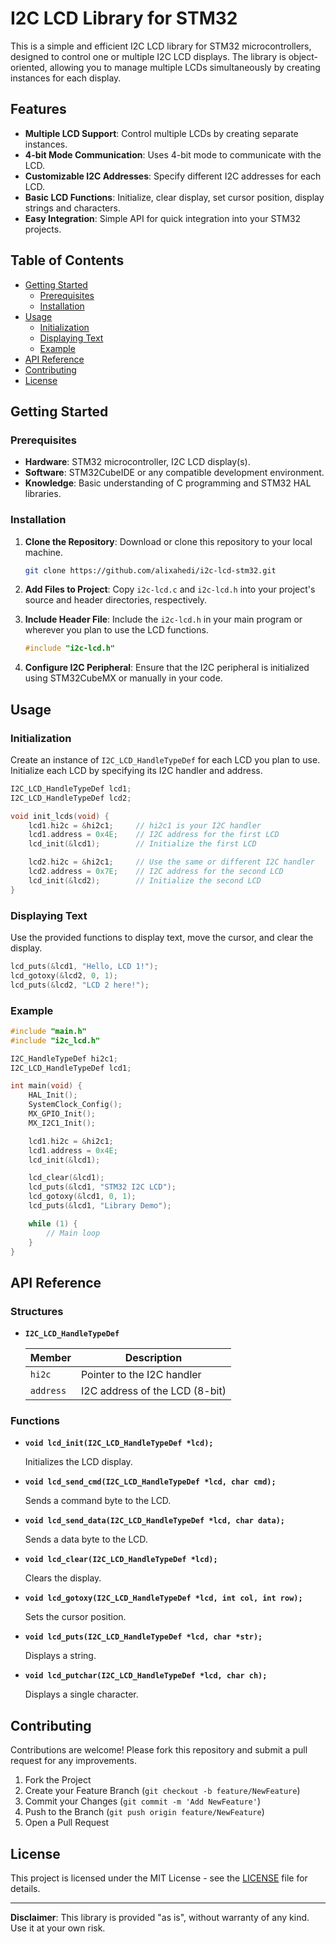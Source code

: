 # I2C LCD Library for STM32

This is a simple and efficient I2C LCD library for STM32 microcontrollers, designed to control one or multiple I2C LCD displays. The library is object-oriented, allowing you to manage multiple LCDs simultaneously by creating instances for each display.

## Features

- **Multiple LCD Support**: Control multiple LCDs by creating separate instances.
- **4-bit Mode Communication**: Uses 4-bit mode to communicate with the LCD.
- **Customizable I2C Addresses**: Specify different I2C addresses for each LCD.
- **Basic LCD Functions**: Initialize, clear display, set cursor position, display strings and characters.
- **Easy Integration**: Simple API for quick integration into your STM32 projects.

## Table of Contents

- [Getting Started](#getting-started)
  - [Prerequisites](#prerequisites)
  - [Installation](#installation)
- [Usage](#usage)
  - [Initialization](#initialization)
  - [Displaying Text](#displaying-text)
  - [Example](#example)
- [API Reference](#api-reference)
- [Contributing](#contributing)
- [License](#license)

## Getting Started

### Prerequisites

- **Hardware**: STM32 microcontroller, I2C LCD display(s).
- **Software**: STM32CubeIDE or any compatible development environment.
- **Knowledge**: Basic understanding of C programming and STM32 HAL libraries.

### Installation

1. **Clone the Repository**: Download or clone this repository to your local machine.
   ```bash
   git clone https://github.com/alixahedi/i2c-lcd-stm32.git
   ```

2. **Add Files to Project**: Copy `i2c-lcd.c` and `i2c-lcd.h` into your project's source and header directories, respectively.

3. **Include Header File**: Include the `i2c-lcd.h` in your main program or wherever you plan to use the LCD functions.
   ```c
   #include "i2c-lcd.h"
   ```

4. **Configure I2C Peripheral**: Ensure that the I2C peripheral is initialized using STM32CubeMX or manually in your code.

## Usage

### Initialization

Create an instance of `I2C_LCD_HandleTypeDef` for each LCD you plan to use. Initialize each LCD by specifying its I2C handler and address.

```c
I2C_LCD_HandleTypeDef lcd1;
I2C_LCD_HandleTypeDef lcd2;

void init_lcds(void) {
    lcd1.hi2c = &hi2c1;     // hi2c1 is your I2C handler
    lcd1.address = 0x4E;    // I2C address for the first LCD
    lcd_init(&lcd1);        // Initialize the first LCD

    lcd2.hi2c = &hi2c1;     // Use the same or different I2C handler
    lcd2.address = 0x7E;    // I2C address for the second LCD
    lcd_init(&lcd2);        // Initialize the second LCD
}
```

### Displaying Text

Use the provided functions to display text, move the cursor, and clear the display.

```c
lcd_puts(&lcd1, "Hello, LCD 1!");
lcd_gotoxy(&lcd2, 0, 1);
lcd_puts(&lcd2, "LCD 2 here!");
```

### Example

```c
#include "main.h"
#include "i2c_lcd.h"

I2C_HandleTypeDef hi2c1;
I2C_LCD_HandleTypeDef lcd1;

int main(void) {
    HAL_Init();
    SystemClock_Config();
    MX_GPIO_Init();
    MX_I2C1_Init();

    lcd1.hi2c = &hi2c1;
    lcd1.address = 0x4E;
    lcd_init(&lcd1);

    lcd_clear(&lcd1);
    lcd_puts(&lcd1, "STM32 I2C LCD");
    lcd_gotoxy(&lcd1, 0, 1);
    lcd_puts(&lcd1, "Library Demo");

    while (1) {
        // Main loop
    }
}
```

## API Reference

### Structures

- **`I2C_LCD_HandleTypeDef`**

  | Member    | Description                      |
  |-----------|----------------------------------|
  | `hi2c`    | Pointer to the I2C handler       |
  | `address` | I2C address of the LCD (8-bit)   |

### Functions

- **`void lcd_init(I2C_LCD_HandleTypeDef *lcd);`**

  Initializes the LCD display.

- **`void lcd_send_cmd(I2C_LCD_HandleTypeDef *lcd, char cmd);`**

  Sends a command byte to the LCD.

- **`void lcd_send_data(I2C_LCD_HandleTypeDef *lcd, char data);`**

  Sends a data byte to the LCD.

- **`void lcd_clear(I2C_LCD_HandleTypeDef *lcd);`**

  Clears the display.

- **`void lcd_gotoxy(I2C_LCD_HandleTypeDef *lcd, int col, int row);`**

  Sets the cursor position.

- **`void lcd_puts(I2C_LCD_HandleTypeDef *lcd, char *str);`**

  Displays a string.

- **`void lcd_putchar(I2C_LCD_HandleTypeDef *lcd, char ch);`**

  Displays a single character.

## Contributing

Contributions are welcome! Please fork this repository and submit a pull request for any improvements.

1. Fork the Project
2. Create your Feature Branch (`git checkout -b feature/NewFeature`)
3. Commit your Changes (`git commit -m 'Add NewFeature'`)
4. Push to the Branch (`git push origin feature/NewFeature`)
5. Open a Pull Request

## License

This project is licensed under the MIT License - see the [LICENSE](LICENSE) file for details.

---

**Disclaimer**: This library is provided "as is", without warranty of any kind. Use it at your own risk.
